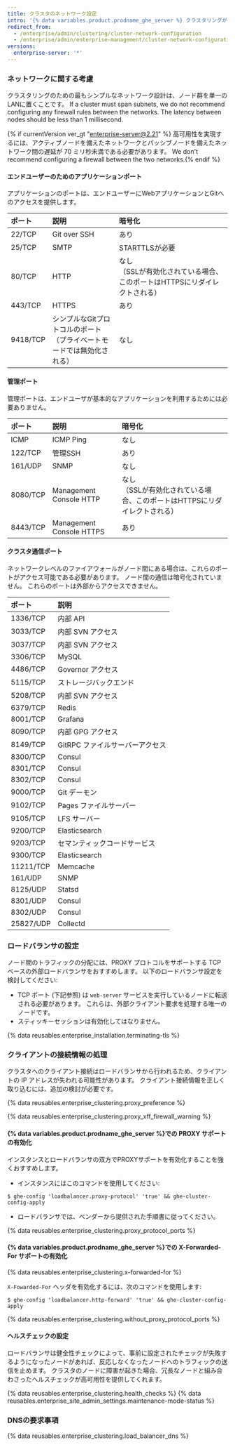 ```yaml
---
title: クラスタのネットワーク設定
intro: '{% data variables.product.prodname_ghe_server %} クラスタリングが適切に動作するためには、DNS の名前解決、ロードバランシング、ノード間の通信が適切に行われなければなりません。'
redirect_from:
  - /enterprise/admin/clustering/cluster-network-configuration
  - /enterprise/admin/enterprise-management/cluster-network-configuration
versions:
  enterprise-server: '*'
---
```


### ネットワークに関する考慮

クラスタリングのための最もシンプルなネットワーク設計は、ノード群を単一のLANに置くことです。 If a cluster must span subnets, we do not recommend configuring any firewall rules between the networks. The latency between nodes should be less than 1 millisecond.

{% if currentVersion ver_gt "enterprise-server@2.21" %} 高可用性を実現するには、アクティブノードを備えたネットワークとパッシブノードを備えたネットワーク間の遅延が 70 ミリ秒未満である必要があります。 We don't recommend configuring a firewall between the two networks.{% endif %}

#### エンドユーザーのためのアプリケーションポート

アプリケーションのポートは、エンドユーザーにWebアプリケーションとGitへのアクセスを提供します。

| ポート      | 説明                                             | 暗号化                                                |
|:-------- |:---------------------------------------------- |:-------------------------------------------------- |
| 22/TCP   | Git over SSH                                   | あり                                                 |
| 25/TCP   | SMTP                                           | STARTTLSが必要                                        |
| 80/TCP   | HTTP                                           | なし<br>（SSLが有効化されている場合、このポートはHTTPSにリダイレクトされる） |
| 443/TCP  | HTTPS                                          | あり                                                 |
| 9418/TCP | シンプルなGitプロトコルのポート<br>（プライベートモードでは無効化される） | なし                                                 |

#### 管理ポート

管理ポートは、エンドユーザが基本的なアプリケーションを利用するためには必要ありません。

| ポート      | 説明                       | 暗号化                                                |
|:-------- |:------------------------ |:-------------------------------------------------- |
| ICMP     | ICMP Ping                | なし                                                 |
| 122/TCP  | 管理SSH                    | あり                                                 |
| 161/UDP  | SNMP                     | なし                                                 |
| 8080/TCP | Management Console HTTP  | なし<br>（SSLが有効化されている場合、このポートはHTTPSにリダイレクトされる） |
| 8443/TCP | Management Console HTTPS | あり                                                 |

#### クラスタ通信ポート

ネットワークレベルのファイアウォールがノード間にある場合は、これらのポートがアクセス可能である必要があります。 ノード間の通信は暗号化されていません。 これらのポートは外部からアクセスできません。

| ポート       | 説明                  |
|:--------- |:------------------- |
| 1336/TCP  | 内部 API              |
| 3033/TCP  | 内部 SVN アクセス         |
| 3037/TCP  | 内部 SVN アクセス         |
| 3306/TCP  | MySQL               |
| 4486/TCP  | Governor アクセス       |
| 5115/TCP  | ストレージバックエンド         |
| 5208/TCP  | 内部 SVN アクセス         |
| 6379/TCP  | Redis               |
| 8001/TCP  | Grafana             |
| 8090/TCP  | 内部 GPG アクセス         |
| 8149/TCP  | GitRPC ファイルサーバーアクセス |
| 8300/TCP  | Consul              |
| 8301/TCP  | Consul              |
| 8302/TCP  | Consul              |
| 9000/TCP  | Git デーモン            |
| 9102/TCP  | Pages ファイルサーバー      |
| 9105/TCP  | LFS サーバー            |
| 9200/TCP  | Elasticsearch       |
| 9203/TCP  | セマンティックコードサービス      |
| 9300/TCP  | Elasticsearch       |
| 11211/TCP | Memcache            |
| 161/UDP   | SNMP                |
| 8125/UDP  | Statsd              |
| 8301/UDP  | Consul              |
| 8302/UDP  | Consul              |
| 25827/UDP | Collectd            |

### ロードバランサの設定

 ノード間のトラフィックの分配には、PROXY プロトコルをサポートする TCP ベースの外部ロードバランサをおすすめします。 以下のロードバランサ設定を検討してください:

 - TCP ポート (下記参照) は `web-server` サービスを実行しているノードに転送される必要があります。 これらは、外部クライアント要求を処理する唯一のノードです。
 - スティッキーセッションは有効化してはなりません。

{% data reusables.enterprise_installation.terminating-tls %}

### クライアントの接続情報の処理

クラスタへのクライアント接続はロードバランサから行われるため、クライアントの IP アドレスが失われる可能性があります。 クライアント接続情報を正しく取り込むには、追加の検討が必要です。

{% data reusables.enterprise_clustering.proxy_preference %}

{% data reusables.enterprise_clustering.proxy_xff_firewall_warning %}

#### {% data variables.product.prodname_ghe_server %}での PROXY サポートの有効化

インスタンスとロードバランサの双方でPROXYサポートを有効化することを強くおすすめします。

 - インスタンスにはこのコマンドを使用してください:
  ```shell
  $ ghe-config 'loadbalancer.proxy-protocol' 'true' && ghe-cluster-config-apply
  ```
  - ロードバランサでは、ベンダーから提供された手順書に従ってください。

  {% data reusables.enterprise_clustering.proxy_protocol_ports %}

#### {% data variables.product.prodname_ghe_server %}での X-Forwarded-For サポートの有効化

{% data reusables.enterprise_clustering.x-forwarded-for %}

`X-Fowarded-For` ヘッダを有効化するには、次のコマンドを使用します:

```shell
$ ghe-config 'loadbalancer.http-forward' 'true' && ghe-cluster-config-apply
```

{% data reusables.enterprise_clustering.without_proxy_protocol_ports %}

#### ヘルスチェックの設定
ロードバランサは健全性チェックによって、事前に設定されたチェックが失敗するようになったノードがあれば、反応しなくなったノードへのトラフィックの送信を止めます。 クラスタのノードに障害が起きた場合、冗長なノードと組み合わさったヘルスチェックが高可用性を提供してくれます。

{% data reusables.enterprise_clustering.health_checks %}
{% data reusables.enterprise_site_admin_settings.maintenance-mode-status %}

### DNSの要求事項

{% data reusables.enterprise_clustering.load_balancer_dns %}
